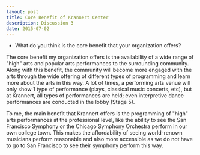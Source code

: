 ```yaml
---
layout: post
title: Core Benefit of Krannert Center
description: Discussion 3
date: 2015-07-02
---
```


* What do you think is the core benefit that your organization offers?

<!--more-->

The core benefit my organization offers is the availability of a wide range of "high" arts and popular arts performances to the surrounding community. Along with this benefit, the community will become more engaged with the arts through the wide offering of different types of programming and learn more about the arts in this way. A lot of times, a performing arts venue will only show 1 type of performance (plays, classical music concerts, etc), but at Krannert, all types of performances are held; even interpretive dance performances are conducted in the lobby (Stage 5).

To me, the main benefit that Krannert offers is the programming of "high" arts performances at the professional level, like the ability to see the San Francisco Symphony or the Chicago Symphony Orchestra perform in our own college town. This makes the affordability of seeing world-renown musicians perform reasonable and also more accessible as we do not have to go to San Francisco to see their symphony perform this way.
